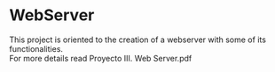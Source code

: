 # WebServer
This project is oriented to the creation of a webserver with some of its functionalities.  
For more details read Proyecto III. Web Server.pdf
